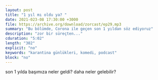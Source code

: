 ```yaml
---
layout: post
title: "1 yıl mı oldu ya? "
date: 2021-023-08 17:30:00 +3000
file: https://archive.org/download/zorcast/ep29.mp3
summary: "Bu bölümde, Corona ile geçen son 1 yıldan söz ediyoruz"
description: "zor bir süreçten..."
cduration: "5:02" 
length: "302"
explicit: "no" 
keywords: "karantina günlükleri, komedi, podcast"
block: "no" 
---
```




son 1 yılda başımıza neler geldi? daha neler gelebilir?
